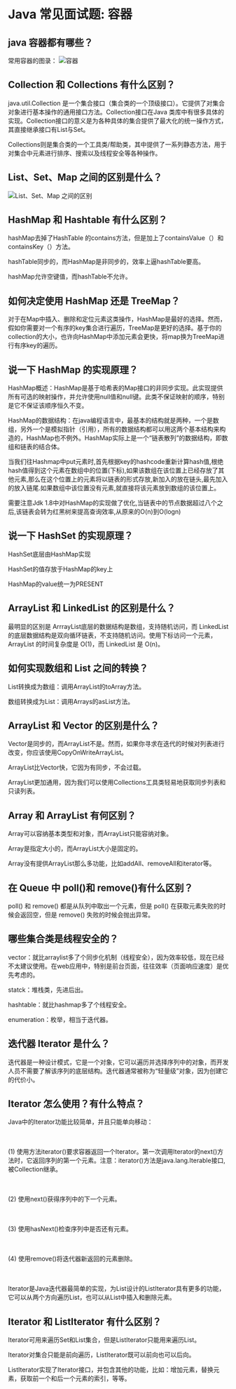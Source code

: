 # Java 常见面试题: 容器
## java 容器都有哪些？
常用容器的图录：
![容器](https://mmbiz.qpic.cn/mmbiz_png/QCu849YTaIOPwPTKJJXaorw1FJMNRKaOTfC4WIVuXM9C4iaCXRsTu5O51UPeibf6wdGfENXGDN5x65kbJJGCXS6w/640?wx_fmt=png&tp=webp&wxfrom=5&wx_lazy=1&wx_co=1)

## Collection 和 Collections 有什么区别？
java.util.Collection 是一个集合接口（集合类的一个顶级接口）。它提供了对集合对象进行基本操作的通用接口方法。Collection接口在Java 类库中有很多具体的实现。Collection接口的意义是为各种具体的集合提供了最大化的统一操作方式，其直接继承接口有List与Set。

Collections则是集合类的一个工具类/帮助类，其中提供了一系列静态方法，用于对集合中元素进行排序、搜索以及线程安全等各种操作。


## List、Set、Map 之间的区别是什么？
![List、Set、Map 之间的区别](https://mmbiz.qpic.cn/mmbiz_png/QCu849YTaIOPwPTKJJXaorw1FJMNRKaOeo9tSDgcGQj8vy249ZdF7HIyDTEaa0YtNUM87hPsXV8gLrShy4gjBA/640?wx_fmt=png&tp=webp&wxfrom=5&wx_lazy=1&wx_co=1)

## HashMap 和 Hashtable 有什么区别？
hashMap去掉了HashTable 的contains方法，但是加上了containsValue（）和containsKey（）方法。

hashTable同步的，而HashMap是非同步的，效率上逼hashTable要高。

hashMap允许空键值，而hashTable不允许。



## 如何决定使用 HashMap 还是 TreeMap？



对于在Map中插入、删除和定位元素这类操作，HashMap是最好的选择。然而，假如你需要对一个有序的key集合进行遍历，TreeMap是更好的选择。基于你的collection的大小，也许向HashMap中添加元素会更快，将map换为TreeMap进行有序key的遍历。



## 说一下 HashMap 的实现原理？



HashMap概述：HashMap是基于哈希表的Map接口的非同步实现。此实现提供所有可选的映射操作，并允许使用null值和null键。此类不保证映射的顺序，特别是它不保证该顺序恒久不变。 

HashMap的数据结构：在java编程语言中，最基本的结构就是两种，一个是数组，另外一个是模拟指针（引用），所有的数据结构都可以用这两个基本结构来构造的，HashMap也不例外。HashMap实际上是一个“链表散列”的数据结构，即数组和链表的结合体。

当我们往Hashmap中put元素时,首先根据key的hashcode重新计算hash值,根绝hash值得到这个元素在数组中的位置(下标),如果该数组在该位置上已经存放了其他元素,那么在这个位置上的元素将以链表的形式存放,新加入的放在链头,最先加入的放入链尾.如果数组中该位置没有元素,就直接将该元素放到数组的该位置上。

需要注意Jdk 1.8中对HashMap的实现做了优化,当链表中的节点数据超过八个之后,该链表会转为红黑树来提高查询效率,从原来的O(n)到O(logn)

## 说一下 HashSet 的实现原理？



HashSet底层由HashMap实现

HashSet的值存放于HashMap的key上

HashMap的value统一为PRESENT



## ArrayList 和 LinkedList 的区别是什么？



最明显的区别是 ArrrayList底层的数据结构是数组，支持随机访问，而 LinkedList 的底层数据结构是双向循环链表，不支持随机访问。使用下标访问一个元素，ArrayList 的时间复杂度是 O(1)，而 LinkedList 是 O(n)。

## 如何实现数组和 List 之间的转换？



List转换成为数组：调用ArrayList的toArray方法。

数组转换成为List：调用Arrays的asList方法。


## ArrayList 和 Vector 的区别是什么？



Vector是同步的，而ArrayList不是。然而，如果你寻求在迭代的时候对列表进行改变，你应该使用CopyOnWriteArrayList。 

ArrayList比Vector快，它因为有同步，不会过载。 

ArrayList更加通用，因为我们可以使用Collections工具类轻易地获取同步列表和只读列表。



## Array 和 ArrayList 有何区别？



Array可以容纳基本类型和对象，而ArrayList只能容纳对象。 

Array是指定大小的，而ArrayList大小是固定的。 

Array没有提供ArrayList那么多功能，比如addAll、removeAll和iterator等。



## 在 Queue 中 poll()和 remove()有什么区别？



poll() 和 remove() 都是从队列中取出一个元素，但是 poll() 在获取元素失败的时候会返回空，但是 remove() 失败的时候会抛出异常。

## 哪些集合类是线程安全的？



vector：就比arraylist多了个同步化机制（线程安全），因为效率较低，现在已经不太建议使用。在web应用中，特别是前台页面，往往效率（页面响应速度）是优先考虑的。

statck：堆栈类，先进后出。

hashtable：就比hashmap多了个线程安全。

enumeration：枚举，相当于迭代器。



## 迭代器 Iterator 是什么？



迭代器是一种设计模式，它是一个对象，它可以遍历并选择序列中的对象，而开发人员不需要了解该序列的底层结构。迭代器通常被称为“轻量级”对象，因为创建它的代价小。



## Iterator 怎么使用？有什么特点？



Java中的Iterator功能比较简单，并且只能单向移动：

　　

(1) 使用方法iterator()要求容器返回一个Iterator。第一次调用Iterator的next()方法时，它返回序列的第一个元素。注意：iterator()方法是java.lang.Iterable接口,被Collection继承。

　　

(2) 使用next()获得序列中的下一个元素。

　　

(3) 使用hasNext()检查序列中是否还有元素。

　　

(4) 使用remove()将迭代器新返回的元素删除。

　　

Iterator是Java迭代器最简单的实现，为List设计的ListIterator具有更多的功能，它可以从两个方向遍历List，也可以从List中插入和删除元素。


## Iterator 和 ListIterator 有什么区别？



Iterator可用来遍历Set和List集合，但是ListIterator只能用来遍历List。 

Iterator对集合只能是前向遍历，ListIterator既可以前向也可以后向。 

ListIterator实现了Iterator接口，并包含其他的功能，比如：增加元素，替换元素，获取前一个和后一个元素的索引，等等。

